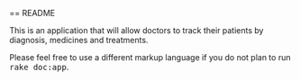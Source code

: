 == README

This is an application that will allow doctors to track their patients by diagnosis, medicines and treatments.

Please feel free to use a different markup language if you do not plan to run
<tt>rake doc:app</tt>.
